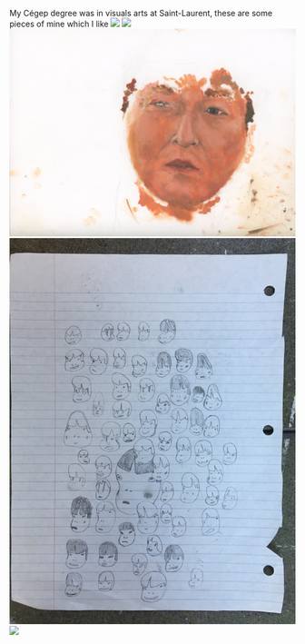 My Cégep degree was in visuals arts at Saint-Laurent, these are some pieces of mine which I like
<img src="assets/art/1.png">
<img src="assets/art/2.jpg">
<img src="assets/art/3.jpg">
<img src="assets/art/4.jpg">
<img src="assets/art/5.jpg">

